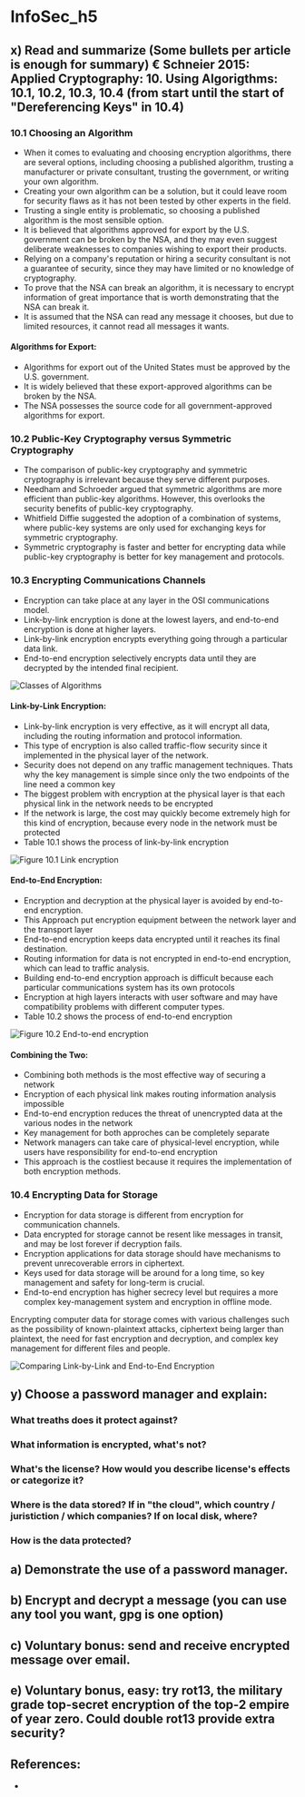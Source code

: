 # InfoSec_h5


## x) Read and summarize (Some bullets per article is enough for summary) € Schneier 2015: Applied Cryptography: 10. Using Algorigthms: 10.1, 10.2, 10.3, 10.4 (from start until the start of "Dereferencing Keys" in 10.4)


### 10.1 Choosing an Algorithm

* When it comes to evaluating and choosing encryption algorithms, there are several options, including choosing a published algorithm, trusting a manufacturer or private consultant, trusting the government, or writing your own algorithm.
* Creating your own algorithm can be a solution, but it could leave room for security flaws as it has not been tested by other experts in the field.
* Trusting a single entity is problematic, so choosing a published algorithm is the most sensible option.
* It is believed that algorithms approved for export by the U.S. government can be broken by the NSA, and they may even suggest deliberate weaknesses to companies wishing to export their products.
* Relying on a company's reputation or hiring a security consultant is not a guarantee of security, since they may have limited or no knowledge of cryptography.
* To prove that the NSA can break an algorithm, it is necessary to encrypt information of great importance that is worth demonstrating that the NSA can break it.
* It is assumed that the NSA can read any message it chooses, but due to limited resources, it cannot read all messages it wants.


#### Algorithms for Export:

* Algorithms for export out of the United States must be approved by the U.S. government.
* It is widely believed that these export-approved algorithms can be broken by the NSA.
* The NSA possesses the source code for all government-approved algorithms for export.


### 10.2 Public-Key Cryptography versus Symmetric Cryptography

* The comparison of public-key cryptography and symmetric cryptography is irrelevant because they serve different purposes.
* Needham and Schroeder argued that symmetric algorithms are more efficient than public-key algorithms. However, this overlooks the security benefits of public-key cryptography.
* Whitfield Diffie suggested the adoption of a combination of systems, where public-key systems are only used for exchanging keys for symmetric cryptography.
* Symmetric cryptography is faster and better for encrypting data 
while public-key cryptography is better for key management and protocols.


### 10.3 Encrypting Communications Channels

* Encryption can take place at any layer in the OSI communications model.
* Link-by-link encryption is done at the lowest layers, and end-to-end encryption is done at higher layers.
* Link-by-link encryption encrypts everything going through a particular data link.
* End-to-end encryption selectively encrypts data until they are decrypted by the intended final recipient.

![Classes of Algorithms](1.JPG)


#### Link-by-Link Encryption:


* Link-by-link encryption is very effective, as it will encrypt all data, including the routing information and protocol information.
* This type of encryption is also called traffic-flow security since it implemented in the physical layer of the network.
* Security does not depend on any traffic management techniques. Thats why the key management is simple since only the two endpoints of the line need a common key
* The biggest problem with encryption at the physical layer is that each physical link in the network needs to be encrypted
* If the network is large, the cost may quickly become extremely high for this kind of encryption, because every node in the network must be protected
* Table 10.1 shows the process of link-by-link encryption


![Figure 10.1 Link encryption](2.JPG)


#### End-to-End Encryption:


* Encryption and decryption at the physical layer is avoided by end-to-end encryption.
* This Approach put encryption equipment between the network layer and the transport layer
* End-to-end encryption keeps data encrypted until it reaches its final destination.
* Routing information for data is not encrypted in end-to-end encryption, which can lead to traffic analysis.
* Building end-to-end encryption approach is difficult because each particular communications system has its own protocols
* Encryption at high layers interacts with user software and may have compatibility problems with different computer types.
* Table 10.2 shows the process of end-to-end encryption

![Figure 10.2 End-to-end encryption](3.JPG)


#### Combining the Two:


* Combining both methods is the most effective way of securing a network
* Encryption of each physical link makes routing information analysis impossible
* End-to-end encryption reduces the threat of unencrypted data at the various nodes in the network
* Key management for both approches can be completely separate
* Network managers can take care of physical-level encryption, while users have responsibility for end-to-end encryption
* This approach is the costliest because it requires the implementation of both encryption methods.


### 10.4 Encrypting Data for Storage 

* Encryption for data storage is different from encryption for communication channels.
* Data encrypted for storage cannot be resent like messages in transit, and may be lost forever if decryption fails.
* Encryption applications for data storage should have mechanisms to prevent unrecoverable errors in ciphertext.
* Keys used for data storage will be around for a long time, so key management and safety for long-term is crucial.
* End-to-end encryption has higher secrecy level but requires a more complex key-management system and encryption in offline mode.

Encrypting computer data for storage comes with various challenges such as the possibility of known-plaintext attacks, ciphertext being larger than plaintext, the need for fast encryption and decryption, and complex key management for different files and people.


![Comparing Link-by-Link and End-to-End Encryption](4.JPG)



## y) Choose a password manager and explain: 

### What treaths does it protect against?

### What information is encrypted, what's not?

### What's the license? How would you describe license's effects or categorize it?

### Where is the data stored? If in "the cloud", which country / juristiction / which companies? If on local disk, where?

### How is the data protected?


## a) Demonstrate the use of a password manager.


## b) Encrypt and decrypt a message (you can use any tool you want, gpg is one option)


## c) Voluntary bonus: send and receive encrypted message over email.


## e) Voluntary bonus, easy: try rot13, the military grade top-secret encryption of the top-2 empire of year zero. Could double rot13 provide extra security?



## References:
*
